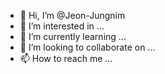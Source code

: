 - 👋 Hi, I’m @Jeon-Jungnim
- 👀 I’m interested in ...
- 🌱 I’m currently learning ...
- 💞️ I’m looking to collaborate on ...
- 📫 How to reach me ...

<!---
Jeon-Jungnim/Jeon-Jungnim is a ✨ special ✨ repository because its `README.md` (this file) appears on your GitHub profile.
You can click the Preview link to take a look at your changes.
--->
